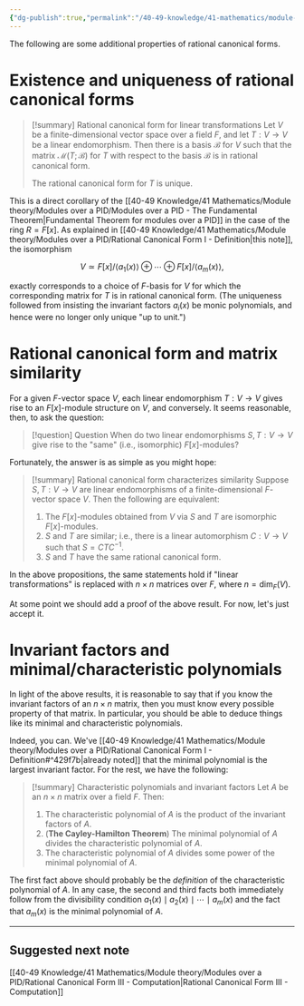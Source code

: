 ```yaml
---
{"dg-publish":true,"permalink":"/40-49-knowledge/41-mathematics/module-theory/modules-over-a-pid/rational-canonical-form-ii-additional-properties/","tags":["module_theory"],"updated":"2024-11-18T06:58:23-08:00"}
---
```


The following are some additional properties of rational canonical forms.

# Existence and uniqueness of rational canonical forms

> [!summary] Rational canonical form for linear transformations
> Let $V$ be a finite-dimensional vector space over a field $F$, and let $T:V\to V$ be a linear endomorphism. Then there is a basis $\mathcal{B}$ for $V$ such that the matrix $\mathcal{M}(T;\mathcal{B})$ for $T$ with respect to the basis $\mathcal{B}$ is in rational canonical form.
>
> The rational canonical form for $T$ is unique.

This is a direct corollary of the [[40-49 Knowledge/41 Mathematics/Module theory/Modules over a PID/Modules over a PID - The Fundamental Theorem\|Fundamental Theorem for modules over a PID]] in the case of the ring $R=F[x]$. As explained in [[40-49 Knowledge/41 Mathematics/Module theory/Modules over a PID/Rational Canonical Form I - Definition\|this note]], the isomorphism

$$V\simeq F[x]/\langle a_1(x)\rangle\oplus \cdots \oplus F[x]/\langle a_m(x)\rangle,$$

exactly corresponds to a choice of $F$-basis for $V$ for which the corresponding matrix for $T$ is in rational canonical form. (The uniqueness followed from insisting the invariant factors $a_i(x)$ be monic polynomials, and hence were no longer only unique "up to unit.")

# Rational canonical form and matrix similarity

For a given $F$-vector space $V$, each linear endomorphism $T:V\to V$ gives rise to an $F[x]$-module structure on $V$, and conversely. It seems reasonable, then, to ask the question:

> [!question] Question
> When do two linear endomorphisms $S,T:V\to V$ give rise to the "same" (i.e., isomorphic) $F[x]$-modules?

Fortunately, the answer is as simple as you might hope:

> [!summary] Rational canonical form characterizes similarity
> Suppose $S,T:V\to V$ are linear endomorphisms of a finite-dimensional $F$-vector space $V$. Then the following are equivalent:
> 1. The $F[x]$-modules obtained from $V$ via $S$ and $T$ are isomorphic $F[x]$-modules.
> 2. $S$ and $T$ are similar; i.e., there is a linear automorphism $C:V\to V$ such that $S=CTC^{-1}$.
> 3. $S$ and $T$ have the same rational canonical form.

In the above propositions, the same statements hold if "linear transformations" is replaced with $n\times n$ matrices over $F$, where $n=\dim_F(V)$.

At some point we should add a proof of the above result. For now, let's just accept it.

# Invariant factors and minimal/characteristic polynomials

In light of the above results, it is reasonable to say that if you know the invariant factors of an $n\times n$ matrix, then you must know every possible property of that matrix. In particular, you should be able to deduce things like its minimal and characteristic polynomials.

Indeed, you can. We've [[40-49 Knowledge/41 Mathematics/Module theory/Modules over a PID/Rational Canonical Form I - Definition#^429f7b\|already noted]] that the minimal polynomial is the largest invariant factor. For the rest, we have the following:

> [!summary] Characteristic polynomials and invariant factors
> Let $A$ be an $n\times n$ matrix over a field $F$. Then:
> 1. The characteristic polynomial of $A$ is the product of the invariant factors of $A$.
> 2. (**The Cayley-Hamilton Theorem**) The minimal polynomial of $A$ divides the characteristic polynomial of $A$.
> 3. The characteristic polynomial of $A$ divides some power of the minimal polynomial of $A$.

The first fact above should probably be the *definition* of the characteristic polynomial of $A$. In any case, the second and third facts both immediately follow from the divisibility condition $a_1(x)\mid a_2(x)\mid \cdots \mid a_m(x)$ and the fact that $a_m(x)$ is the minimal polynomial of $A$.

---

## Suggested next note

[[40-49 Knowledge/41 Mathematics/Module theory/Modules over a PID/Rational Canonical Form III - Computation\|Rational Canonical Form III - Computation]]